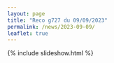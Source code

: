 ```yaml
---
layout: page
title: "Reco g727 du 09/09/2023"
permalink: /news/2023-09-09/
leaflet: true
---
```

{% include slideshow.html %}